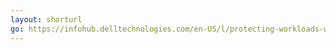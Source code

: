 ```yaml
---
layout: shorturl
go: https://infohub.delltechnologies.com/en-US/l/protecting-workloads-with-dell-emc-vxrail-and-vmware-cloud-disaster-recovery-1/an-overview-vxrail/
---
```


